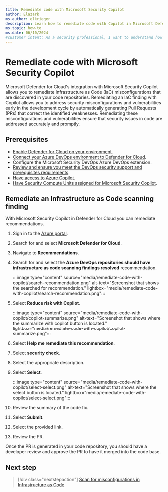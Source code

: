 ```yaml
---
title: Remediate code with Microsoft Security Copilot
author: Elazark
ms.author: elkrieger
description: Learn how to remediate code with Copilot in Microsoft Defender for Cloud and improve your security posture.
ms.topic: how-to
ms.date: 06/10/2024
#customer intent: As a security professional, I want to understand how to use Copilot to remediate code in Defender for Cloud so that I can improve my security posture.
---
```


# Remediate code with Microsoft Security Copilot

Microsoft Defender for Cloud's integration with Microsoft Security Copilot allows you to remediate Infrastructure as Code (IaC) misconfigurations that are discovered in your code repositories. Remediating an IaC finding with Copilot allows you to address security misconfigurations and vulnerabilities early in the development cycle by automatically generating Pull Requests (PRs) that correct the identified weaknesses. Remediating these misconfigurations and vulnerabilities ensure that security issues in code are addressed accurately and promptly.

## Prerequisites

- [Enable Defender for Cloud on your environment](connect-azure-subscription.md).
- [Connect your Azure DevOps environment to Defender for Cloud](quickstart-onboard-devops.md).
- [Configure the Microsoft Security DevOps Azure DevOps extension](azure-devops-extension.yml).
- [Review and ensure you meet the DevOps security support and prerequisites requirements](devops-support.md).
- [Have access to Azure Copilot](/azure/copilot/overview).
- [Have Security Compute Units assigned for Microsoft Security Copilot](/copilot/security/get-started-security-copilot).

## Remediate an Infrastructure as Code scanning finding

With Microsoft Security Copilot in Defender for Cloud you can remediate recommendations.

1. Sign in to the [Azure portal](https://portal.azure.com).

1. Search for and select **Microsoft Defender for Cloud**.

1. Navigate to **Recommendations**.

1. Search for and select the **Azure DevOps repositories should have infrastructure as code scanning findings resolved** recommendation.

    :::image type="content" source="media/remediate-code-with-copilot/search-recommendation.png" alt-text="Screenshot that shows the searched for recommendation." lightbox="media/remediate-code-with-copilot/search-recommendation.png":::

1. Select **Reduce risk with Copilot**.

    :::image type="content" source="media/remediate-code-with-copilot/copilot-summarize.png" alt-text="Screenshot that shows where the summarize with copilot button is located." lightbox="media/remediate-code-with-copilot/copilot-summarize.png":::

1. Select **Help me remediate this recommendation**.

1. Select **security check**.

1. Select the appropriate description.
 
1. Select **Select**.

    :::image type="content" source="media/remediate-code-with-copilot/select-select.png" alt-text="Screenshot that shows where the select button is located." lightbox="media/remediate-code-with-copilot/select-select.png":::

1. Review the summary of the code fix.

1. Select **Submit**.

1. Select the provided link.

1. Review the PR.

Once the PR is generated in your code repository, you should have a developer review and approve the PR to have it merged into the code base.

## Next step

> [!div class="nextstepaction"]
> [Scan for misconfigurations in Infrastructure as Code](iac-vulnerabilities.md#view-details-and-remediation-information-for-applied-iac-rules)
